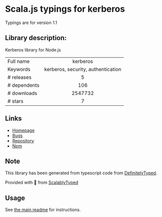 
# Scala.js typings for kerberos

Typings are for version 1.1

## Library description:
Kerberos library for Node.js

|                    |                 |
| ------------------ | :-------------: |
| Full name          | kerberos |
| Keywords           | kerberos, security, authentication |
| # releases         | 5 |
| # dependents       | 106 |
| # downloads        | 2547732 |
| # stars            | 7 |

## Links
- [Homepage](https://github.com/mongodb-js/kerberos#readme)
- [Bugs](https://github.com/mongodb-js/kerberos/issues)
- [Repository](https://github.com/mongodb-js/kerberos)
- [Npm](https://www.npmjs.com/package/kerberos)
    


## Note
This library has been generated from typescript code from [DefinitelyTyped](https://definitelytyped.org).

Provided with :purple_heart: from [ScalablyTyped](https://github.com/oyvindberg/ScalablyTyped)

## Usage
See [the main readme](../../readme.md) for instructions.


